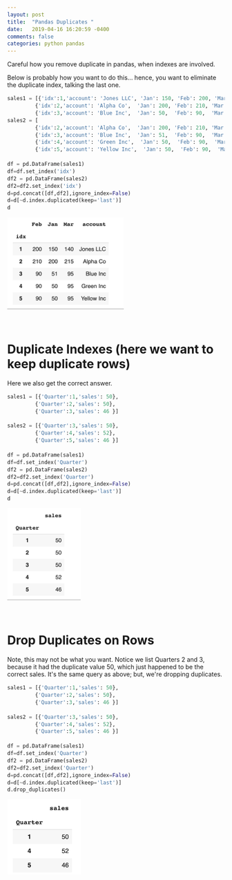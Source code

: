 ```yaml
---
layout: post
title:  "Pandas Duplicates "
date:   2019-04-16 16:20:59 -0400 
comments: false
categories: python pandas
---
```


Careful how you remove duplicate in pandas, when  indexes are involved.

Below is probably how you want to do this... hence, you want to eliminate
the duplicate index, talking the last one.


```python
sales1 = [{'idx':1,'account': 'Jones LLC', 'Jan': 150, 'Feb': 200, 'Mar': 140},
         {'idx':2,'account': 'Alpha Co',  'Jan': 200, 'Feb': 210, 'Mar': 215},
         {'idx':3,'account': 'Blue Inc',  'Jan': 50,  'Feb': 90,  'Mar': 95 }]
sales2 = [
         {'idx':2,'account': 'Alpha Co',  'Jan': 200, 'Feb': 210, 'Mar': 215},
         {'idx':3,'account': 'Blue Inc',  'Jan': 51,  'Feb': 90,  'Mar': 95 },
         {'idx':4,'account': 'Green Inc',  'Jan': 50,  'Feb': 90,  'Mar': 95 },
         {'idx':5,'account': 'Yellow Inc',  'Jan': 50,  'Feb': 90,  'Mar': 95 }]

df = pd.DataFrame(sales1)
df=df.set_index('idx')
df2 = pd.DataFrame(sales2)
df2=df2.set_index('idx')
d=pd.concat([df,df2],ignore_index=False)
d=d[~d.index.duplicated(keep='last')]
d


```
<img src="https://github.com/mchirico/mchirico.github.io/raw/master/p/images/pandasDups0.png" alt="drawing" width="270"/>
<br>
<br>
<br>


# Duplicate Indexes (here we want to keep duplicate rows)

Here we also get the correct answer.

```python
sales1 = [{'Quarter':1,'sales': 50},
         {'Quarter':2,'sales': 50},
         {'Quarter':3,'sales': 46 }]

sales2 = [{'Quarter':3,'sales': 50},
         {'Quarter':4,'sales': 52},
         {'Quarter':5,'sales': 46 }]

df = pd.DataFrame(sales1)
df=df.set_index('Quarter')
df2 = pd.DataFrame(sales2)
df2=df2.set_index('Quarter')
d=pd.concat([df,df2],ignore_index=False)
d=d[~d.index.duplicated(keep='last')]
d

```

<img src="https://github.com/mchirico/mchirico.github.io/raw/master/p/images/pandasDups1.png" alt="drawing" width="170"/>
<br>
<br>
<br>


# Drop Duplicates on Rows

Note, this may not be what you want. Notice we list Quarters 2 and 3, because it had
the duplicate value 50, which just happened to be the correct sales. It's the same query as above; but, we're dropping duplicates.

```python
sales1 = [{'Quarter':1,'sales': 50},
         {'Quarter':2,'sales': 50},
         {'Quarter':3,'sales': 46 }]

sales2 = [{'Quarter':3,'sales': 50},
         {'Quarter':4,'sales': 52},
         {'Quarter':5,'sales': 46 }]

df = pd.DataFrame(sales1)
df=df.set_index('Quarter')
df2 = pd.DataFrame(sales2)
df2=df2.set_index('Quarter')
d=pd.concat([df,df2],ignore_index=False)
d=d[~d.index.duplicated(keep='last')]
d.drop_duplicates()

```
<img src="https://github.com/mchirico/mchirico.github.io/raw/master/p/images/pandasDups2.png" alt="drawing" width="170"/>

<div id="fb-root"></div>
<script>(function(d, s, id) {
  var js, fjs = d.getElementsByTagName(s)[0];
  if (d.getElementById(id)) return;
  js = d.createElement(s); js.id = id;
  js.src = "//connect.facebook.net/en_US/sdk.js#xfbml=1&version=v2.8&appId=671657696349259";
  fjs.parentNode.insertBefore(js, fjs);
}(document, 'script', 'facebook-jssdk'));</script>


<!--  Enter text below, if you want -->


<div class="fb-comments"  data-numposts="5"></div>






